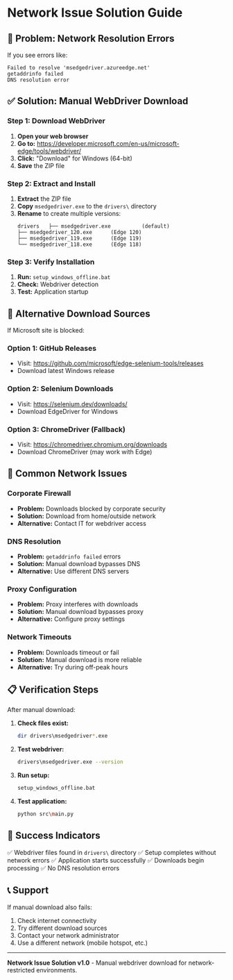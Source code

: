 # Network Issue Solution Guide

## 🚨 Problem: Network Resolution Errors

If you see errors like:
```
Failed to resolve 'msedgedriver.azureedge.net'
getaddrinfo failed
DNS resolution error
```

## ✅ Solution: Manual WebDriver Download

### Step 1: Download WebDriver
1. **Open your web browser**
2. **Go to:** https://developer.microsoft.com/en-us/microsoft-edge/tools/webdriver/
3. **Click:** "Download" for Windows (64-bit)
4. **Save** the ZIP file

### Step 2: Extract and Install
1. **Extract** the ZIP file
2. **Copy** `msedgedriver.exe` to the `drivers\` directory
3. **Rename** to create multiple versions:
   ```
   drivers   ├── msedgedriver.exe          (default)
   ├── msedgedriver_120.exe      (Edge 120)
   ├── msedgedriver_119.exe      (Edge 119)
   └── msedgedriver_118.exe      (Edge 118)
   ```

### Step 3: Verify Installation
1. **Run:** `setup_windows_offline.bat`
2. **Check:** Webdriver detection
3. **Test:** Application startup

## 🔧 Alternative Download Sources

If Microsoft site is blocked:

### Option 1: GitHub Releases
- Visit: https://github.com/microsoft/edge-selenium-tools/releases
- Download latest Windows release

### Option 2: Selenium Downloads
- Visit: https://selenium.dev/downloads/
- Download EdgeDriver for Windows

### Option 3: ChromeDriver (Fallback)
- Visit: https://chromedriver.chromium.org/downloads
- Download ChromeDriver (may work with Edge)

## 🚨 Common Network Issues

### Corporate Firewall
- **Problem:** Downloads blocked by corporate security
- **Solution:** Download from home/outside network
- **Alternative:** Contact IT for webdriver access

### DNS Resolution
- **Problem:** `getaddrinfo failed` errors
- **Solution:** Manual download bypasses DNS
- **Alternative:** Use different DNS servers

### Proxy Configuration
- **Problem:** Proxy interferes with downloads
- **Solution:** Manual download bypasses proxy
- **Alternative:** Configure proxy settings

### Network Timeouts
- **Problem:** Downloads timeout or fail
- **Solution:** Manual download is more reliable
- **Alternative:** Try during off-peak hours

## 📋 Verification Steps

After manual download:

1. **Check files exist:**
   ```bash
   dir drivers\msedgedriver*.exe
   ```

2. **Test webdriver:**
   ```bash
   drivers\msedgedriver.exe --version
   ```

3. **Run setup:**
   ```bash
   setup_windows_offline.bat
   ```

4. **Test application:**
   ```bash
   python src\main.py
   ```

## 🎉 Success Indicators

✅ Webdriver files found in `drivers\` directory
✅ Setup completes without network errors
✅ Application starts successfully
✅ Downloads begin processing
✅ No DNS resolution errors

## 📞 Support

If manual download also fails:
1. Check internet connectivity
2. Try different download sources
3. Contact your network administrator
4. Use a different network (mobile hotspot, etc.)

---

**Network Issue Solution v1.0** - Manual webdriver download for network-restricted environments.
